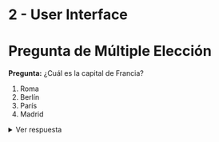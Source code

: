 2 - User Interface
================

# Pregunta de Múltiple Elección

**Pregunta:** ¿Cuál es la capital de Francia?

1)  Roma  
2)  Berlín  
3)  París  
4)  Madrid

<details>
<summary>
Ver respuesta
</summary>

La respuesta correcta es: c) París.

Explicación: París es la capital de Francia. Es una ciudad icónica
conocida por la Torre Eiffel, el Museo del Louvre y muchos otros
monumentos famosos.
</details>
